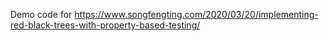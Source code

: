 Demo code for 
https://www.songfengting.com/2020/03/20/implementing-red-black-trees-with-property-based-testing/
